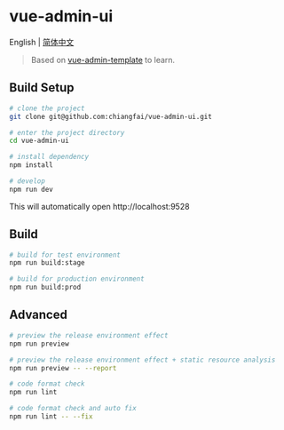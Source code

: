 # vue-admin-ui

English | [简体中文](./README-zh.md)

> Based on [vue-admin-template](https://github.com/PanJiaChen/vue-admin-template) to learn.

## Build Setup

```bash
# clone the project
git clone git@github.com:chiangfai/vue-admin-ui.git

# enter the project directory
cd vue-admin-ui

# install dependency
npm install

# develop
npm run dev
```

This will automatically open http://localhost:9528

## Build

```bash
# build for test environment
npm run build:stage

# build for production environment
npm run build:prod
```

## Advanced

```bash
# preview the release environment effect
npm run preview

# preview the release environment effect + static resource analysis
npm run preview -- --report

# code format check
npm run lint

# code format check and auto fix
npm run lint -- --fix
```
